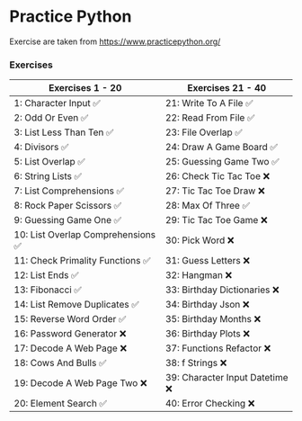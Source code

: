 # Practice Python
Exercise are taken from https://www.practicepython.org/

### Exercises

| Exercises 1 - 20                    | Exercises 21 - 40                   |
|-------------------------------------|-------------------------------------|
| 1: Character Input ✅                | 21: Write To A File ✅              |
| 2: Odd Or Even ✅                    | 22: Read From File ✅               |
| 3: List Less Than Ten ✅             | 23: File Overlap ✅                 |
| 4: Divisors ✅                       | 24: Draw A Game Board ✅            |
| 5: List Overlap ✅                   | 25: Guessing Game Two ✅            |
| 6: String Lists ✅                   | 26: Check Tic Tac Toe ❌            |
| 7: List Comprehensions ✅            | 27: Tic Tac Toe Draw ❌             |
| 8: Rock Paper Scissors ✅            | 28: Max Of Three ✅                 |
| 9: Guessing Game One ✅              | 29: Tic Tac Toe Game ❌             |
| 10: List Overlap Comprehensions ✅   | 30: Pick Word ❌                    |
| 11: Check Primality Functions ✅     | 31: Guess Letters ❌                |
| 12: List Ends ✅                     | 32: Hangman ❌                      |
| 13: Fibonacci ✅                     | 33: Birthday Dictionaries ❌        |
| 14: List Remove Duplicates ✅        | 34: Birthday Json ❌                |
| 15: Reverse Word Order ✅            | 35: Birthday Months ❌              |
| 16: Password Generator ❌            | 36: Birthday Plots ❌               |
| 17: Decode A Web Page ❌             | 37: Functions Refactor ❌           |
| 18: Cows And Bulls ✅                | 38: f Strings ❌                    |
| 19: Decode A Web Page Two ❌         | 39: Character Input Datetime ❌     |
| 20: Element Search ✅                | 40: Error Checking ❌               |
